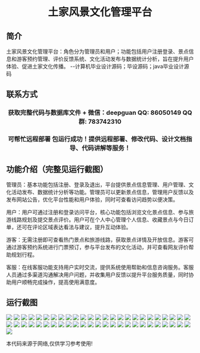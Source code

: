 <p><h1 align="center">土家风景文化管理平台</h1></p>

## 简介
土家风景文化管理平台：角色分为管理员和用户；功能包括用户注册登录、景点信息和游客预约管理、评价反馈系统、文化活动发布与数据统计分析，旨在提升用户体验、促进土家文化传播。    --计算机毕业设计源码；毕设源码；java毕业设计源码


## 联系方式
<p><h3 align="center">获取完整代码与数据库文件 + 微信：deepguan QQ: 86050149 QQ群: 783742310</h3></p>
<p><h3 align="center">可帮忙远程部署 包运行成功！提供远程部署、修改代码、设计文档指导、代码讲解等服务！</h3></p>

## 功能介绍（完整见运行截图）
管理员：基本功能包括注册、登录及退出，平台提供景点信息管理、用户管理、文化活动发布、数据统计分析等功能。管理员可以更新景点信息，管理用户反馈以及发布网站公告，优化平台性能和用户体验，同时可查看访问趋势以便决策。

用户：用户可通过注册和登录访问平台，核心功能包括浏览文化景点信息、参与旅游线路规划及提交景点评价。用户可在个人中心管理个人信息、收藏景点与今日订单，还可在评论区域表达看法与建议，提升互动体验。

游客：无需注册即可查看热门景点和旅游线路，获取景点详情及开放信息。游客可通过游客预约系统进行门票预订，参与平台发布的文化活动，并可查看网友评价帮助规划行程。

客服：在线客服功能支持用户实时交流，提供系统使用帮助和信息咨询服务。客服人员通过多渠道沟通解决用户问题，并收集用户反馈以提升平台服务质量，同时协助用户顺畅完成操作，提高使用满意度。


## 运行截图
![](https://bs-1329754181.cos.ap-shanghai.myqcloud.com/ssm/TujiaScenicCulturalManagementPlatform/img/001.jpg)
![](https://bs-1329754181.cos.ap-shanghai.myqcloud.com/ssm/TujiaScenicCulturalManagementPlatform/img/002.jpg)
![](https://bs-1329754181.cos.ap-shanghai.myqcloud.com/ssm/TujiaScenicCulturalManagementPlatform/img/003.jpg)
![](https://bs-1329754181.cos.ap-shanghai.myqcloud.com/ssm/TujiaScenicCulturalManagementPlatform/img/004.jpg)
![](https://bs-1329754181.cos.ap-shanghai.myqcloud.com/ssm/TujiaScenicCulturalManagementPlatform/img/005.jpg)
![](https://bs-1329754181.cos.ap-shanghai.myqcloud.com/ssm/TujiaScenicCulturalManagementPlatform/img/006.jpg)
![](https://bs-1329754181.cos.ap-shanghai.myqcloud.com/ssm/TujiaScenicCulturalManagementPlatform/img/007.jpg)
![](https://bs-1329754181.cos.ap-shanghai.myqcloud.com/ssm/TujiaScenicCulturalManagementPlatform/img/008.jpg)
![](https://bs-1329754181.cos.ap-shanghai.myqcloud.com/ssm/TujiaScenicCulturalManagementPlatform/img/009.jpg)
![](https://bs-1329754181.cos.ap-shanghai.myqcloud.com/ssm/TujiaScenicCulturalManagementPlatform/img/010.jpg)
![](https://bs-1329754181.cos.ap-shanghai.myqcloud.com/ssm/TujiaScenicCulturalManagementPlatform/img/011.jpg)
![](https://bs-1329754181.cos.ap-shanghai.myqcloud.com/ssm/TujiaScenicCulturalManagementPlatform/img/012.jpg)
![](https://bs-1329754181.cos.ap-shanghai.myqcloud.com/ssm/TujiaScenicCulturalManagementPlatform/img/013.jpg)
![](https://bs-1329754181.cos.ap-shanghai.myqcloud.com/ssm/TujiaScenicCulturalManagementPlatform/img/014.jpg)
![](https://bs-1329754181.cos.ap-shanghai.myqcloud.com/ssm/TujiaScenicCulturalManagementPlatform/img/015.jpg)
![](https://bs-1329754181.cos.ap-shanghai.myqcloud.com/ssm/TujiaScenicCulturalManagementPlatform/img/016.jpg)
![](https://bs-1329754181.cos.ap-shanghai.myqcloud.com/ssm/TujiaScenicCulturalManagementPlatform/img/017.jpg)
![](https://bs-1329754181.cos.ap-shanghai.myqcloud.com/ssm/TujiaScenicCulturalManagementPlatform/img/018.jpg)
![](https://bs-1329754181.cos.ap-shanghai.myqcloud.com/ssm/TujiaScenicCulturalManagementPlatform/img/019.jpg)
![](https://bs-1329754181.cos.ap-shanghai.myqcloud.com/ssm/TujiaScenicCulturalManagementPlatform/img/020.jpg)
![](https://bs-1329754181.cos.ap-shanghai.myqcloud.com/ssm/TujiaScenicCulturalManagementPlatform/img/021.jpg)
![](https://bs-1329754181.cos.ap-shanghai.myqcloud.com/ssm/TujiaScenicCulturalManagementPlatform/img/022.jpg)
![](https://bs-1329754181.cos.ap-shanghai.myqcloud.com/ssm/TujiaScenicCulturalManagementPlatform/img/023.jpg)
![](https://bs-1329754181.cos.ap-shanghai.myqcloud.com/ssm/TujiaScenicCulturalManagementPlatform/img/024.jpg)
![](https://bs-1329754181.cos.ap-shanghai.myqcloud.com/ssm/TujiaScenicCulturalManagementPlatform/img/025.jpg)
![](https://bs-1329754181.cos.ap-shanghai.myqcloud.com/ssm/TujiaScenicCulturalManagementPlatform/img/026.jpg)
![](https://bs-1329754181.cos.ap-shanghai.myqcloud.com/ssm/TujiaScenicCulturalManagementPlatform/img/027.jpg)
![](https://bs-1329754181.cos.ap-shanghai.myqcloud.com/ssm/TujiaScenicCulturalManagementPlatform/img/028.jpg)
![](https://bs-1329754181.cos.ap-shanghai.myqcloud.com/ssm/TujiaScenicCulturalManagementPlatform/img/029.jpg)
![](https://bs-1329754181.cos.ap-shanghai.myqcloud.com/ssm/TujiaScenicCulturalManagementPlatform/img/030.jpg)
![](https://bs-1329754181.cos.ap-shanghai.myqcloud.com/ssm/TujiaScenicCulturalManagementPlatform/img/031.jpg)
![](https://bs-1329754181.cos.ap-shanghai.myqcloud.com/ssm/TujiaScenicCulturalManagementPlatform/img/032.jpg)
![](https://bs-1329754181.cos.ap-shanghai.myqcloud.com/ssm/TujiaScenicCulturalManagementPlatform/img/033.jpg)
![](https://bs-1329754181.cos.ap-shanghai.myqcloud.com/ssm/TujiaScenicCulturalManagementPlatform/img/034.jpg)
![](https://bs-1329754181.cos.ap-shanghai.myqcloud.com/ssm/TujiaScenicCulturalManagementPlatform/img/035.jpg)
![](https://bs-1329754181.cos.ap-shanghai.myqcloud.com/ssm/TujiaScenicCulturalManagementPlatform/img/036.jpg)
![](https://bs-1329754181.cos.ap-shanghai.myqcloud.com/ssm/TujiaScenicCulturalManagementPlatform/img/037.jpg)
![](https://bs-1329754181.cos.ap-shanghai.myqcloud.com/ssm/TujiaScenicCulturalManagementPlatform/img/038.jpg)
![](https://bs-1329754181.cos.ap-shanghai.myqcloud.com/ssm/TujiaScenicCulturalManagementPlatform/img/039.jpg)
![](https://bs-1329754181.cos.ap-shanghai.myqcloud.com/ssm/TujiaScenicCulturalManagementPlatform/img/040.jpg)
![](https://bs-1329754181.cos.ap-shanghai.myqcloud.com/ssm/TujiaScenicCulturalManagementPlatform/img/041.jpg)
![](https://bs-1329754181.cos.ap-shanghai.myqcloud.com/ssm/TujiaScenicCulturalManagementPlatform/img/042.jpg)
![](https://bs-1329754181.cos.ap-shanghai.myqcloud.com/ssm/TujiaScenicCulturalManagementPlatform/img/043.jpg)
![](https://bs-1329754181.cos.ap-shanghai.myqcloud.com/ssm/TujiaScenicCulturalManagementPlatform/img/044.jpg)
![](https://bs-1329754181.cos.ap-shanghai.myqcloud.com/ssm/TujiaScenicCulturalManagementPlatform/img/045.jpg)
![](https://bs-1329754181.cos.ap-shanghai.myqcloud.com/ssm/TujiaScenicCulturalManagementPlatform/img/046.jpg)
![](https://bs-1329754181.cos.ap-shanghai.myqcloud.com/ssm/TujiaScenicCulturalManagementPlatform/img/047.jpg)
![](https://bs-1329754181.cos.ap-shanghai.myqcloud.com/ssm/TujiaScenicCulturalManagementPlatform/img/048.jpg)
![](https://bs-1329754181.cos.ap-shanghai.myqcloud.com/ssm/TujiaScenicCulturalManagementPlatform/img/049.jpg)
![](https://bs-1329754181.cos.ap-shanghai.myqcloud.com/ssm/TujiaScenicCulturalManagementPlatform/img/050.jpg)
![](https://bs-1329754181.cos.ap-shanghai.myqcloud.com/ssm/TujiaScenicCulturalManagementPlatform/img/051.jpg)

<p>本代码来源于网络,仅供学习参考使用!</p>
